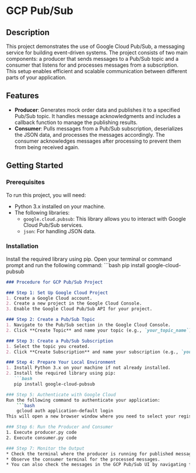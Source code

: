 # GCP Pub/Sub

## Description
This project demonstrates the use of Google Cloud Pub/Sub, a messaging service for building event-driven systems. The project consists of two main components: a producer that sends messages to a Pub/Sub topic and a consumer that listens for and processes messages from a subscription. This setup enables efficient and scalable communication between different parts of your application.

## Features
- **Producer**: Generates mock order data and publishes it to a specified Pub/Sub topic. It handles message acknowledgments and includes a callback function to manage the publishing results.
- **Consumer**: Pulls messages from a Pub/Sub subscription, deserializes the JSON data, and processes the messages accordingly. The consumer acknowledges messages after processing to prevent them from being received again.

## Getting Started

### Prerequisites
To run this project, you will need:
- Python 3.x installed on your machine.
- The following libraries:
  - `google.cloud.pubsub`: This library allows you to interact with Google Cloud Pub/Sub services.
  - `json`: For handling JSON data.

### Installation
Install the required library using pip. Open your terminal or command prompt and run the following command:
    ```bash
    pip install google-cloud-pubsub

```markdown
### Procedure for GCP Pub/Sub Project

### Step 1: Set Up Google Cloud Project
1. Create a Google Cloud account.
2. Create a new project in the Google Cloud Console.
3. Enable the Google Cloud Pub/Sub API for your project.

### Step 2: Create a Pub/Sub Topic
1. Navigate to the Pub/Sub section in the Google Cloud Console.
2. Click **Create Topic** and name your topic (e.g., `your_topic_name`).

### Step 3: Create a Pub/Sub Subscription
1. Select the topic you created.
2. Click **Create Subscription** and name your subscription (e.g., `your_topic_name-sub`).

### Step 4: Prepare Your Local Environment
1. Install Python 3.x on your machine if not already installed.
2. Install the required library using pip:
   ```bash
   pip install google-cloud-pubsub

### Step 5: Authenticate with Google Cloud
Run the following command to authenticate your application:
    ```bash
    gcloud auth application-default login
This will open a new browser window where you need to select your registered email ID for the GCP account.

### Step 6: Run the Producer and Consumer
1. Execute producer.py code
2. Execute consumer.py code

### Step 7: Monitor the Output
* Check the terminal where the producer is running for published message IDs.
* Observe the consumer terminal for the processed messages.
* You can also check the messages in the GCP Pub/Sub UI by navigating to your subscription to see the messages that have been published.
